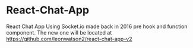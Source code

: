 # React-Chat-App
React Chat App Using Socket.io made back in 2016 pre hook and function component. The new one will be located at https://github.com/leonwatson2/react-chat-app-v2
